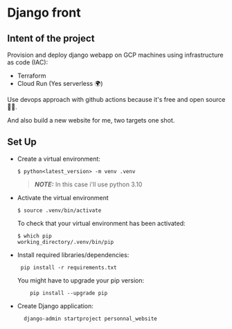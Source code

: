 # Django front

## Intent of the project
Provision and deploy django webapp on GCP machines using infrastructure as code (IAC): 
- Terraform
- Cloud Run (Yes serverless 🌍)

Use devops approach with github actions because it's free and open source 🙏🏻.

And also build a new website for me, two targets one shot.

## Set Up

- Create a virtual environment:

    ```shell
    $ python<latest_version> -m venv .venv
    ```

    > **_NOTE:_** In this case i'll use python 3.10

- Activate the virtual environment

    ```shell
    $ source .venv/bin/activate
    ```

  To check that your virtual environment has been activated:

    ```shell
    $ which pip
    working_directory/.venv/bin/pip
    ```

- Install required libraries/dependencies:

    ```shell
     pip install -r requirements.txt
    ```
  
  You might have to upgrade your pip version:

  ```shell
      pip install --upgrade pip
  ```
- Create Django application:

  ```shell
    django-admin startproject personnal_website
  ```